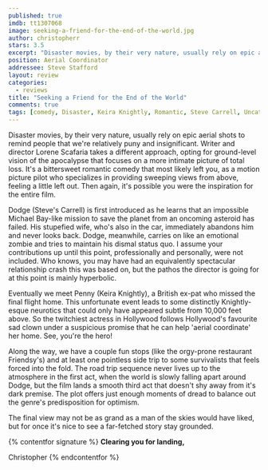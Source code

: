 ```yaml
---
published: true
imdb: tt1307068
image: seeking-a-friend-for-the-end-of-the-world.jpg
author: christopherr
stars: 3.5
excerpt: "Disaster movies, by their very nature, usually rely on epic aerial shots to remind people that we&rsquo;re relatively puny and insignificant. Writer and director Lorene Scafaria takes a different approach, opting for ground-level vision of the apocalypse that focuses on a more intimate picture of total loss."
position: Aerial Coordinator
addressee: Steve Stafford
layout: review
categories:
  - reviews
title: "Seeking a Friend for the End of the World"
comments: true
tags: [comedy, Disaster, Keira Knightly, Romantic, Steve Carrell, Uncategorized]
---
```

Disaster movies, by their very nature, usually rely on epic aerial shots to remind people that we're relatively puny and insignificant. Writer and director Lorene Scafaria takes a different approach, opting for ground-level vision of the apocalypse that focuses on a more intimate picture of total loss. It's a bittersweet romantic comedy that most likely left you, as a motion picture pilot who specializes in providing sweeping views from above, feeling a little left out. Then again, it's possible you were the inspiration for the entire film.

Dodge (Steve's Carrell) is first introduced as he learns that an impossible Michael Bay-like mission to save the planet from an oncoming asteroid has failed. His stupefied wife, who's also in the car, immediately abandons him and never looks back. Dodge, meanwhile, carries on like an emotional zombie and tries to maintain his dismal status quo. I assume your contributions up until this point, professionally and personally, were not included. Who knows, you may have had an equivalently spectacular relationship crash this was based on, but the pathos the director is going for at this point is mainly hyperbolic.

Eventually we meet Penny (Keira Knightly), a British ex-pat who missed the final flight home. This unfortunate event leads to some distinctly Knightly-esque neurotics that could only have appeared subtle from 10,000 feet above. So the twitchiest actress in Hollywood follows Hollywood's favourite sad clown under a suspicious promise that he can help 'aerial coordinate' her home. See, you're the hero!

Along the way, we have a couple fun stops (like the orgy-prone restaurant Friendsy's) and at least one pointless side trip to some survivalists that feels forced into the fold. The road trip sequence never lives up to the atmosphere in the first act, when the world is slowly falling apart around Dodge, but the film lands a smooth third act that doesn't shy away from it's dark premise. The plot offers just enough moments of dread to balance out the genre's predisposition for optimism.

The final view may not be as grand as a man of the skies would have liked, but for once it's nice to see a far-fetched story stay grounded.

{% contentfor signature %}
**Clearing you for landing,**

Christopher
{% endcontentfor %}
